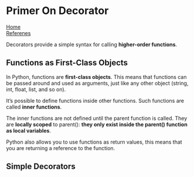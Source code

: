 # Primer On Decorator
[Home](../README.md)  
[Referenes](https://realpython.com/primer-on-python-decorators/)  

Decorators provide a simple syntax for calling __higher-order functions__.

## Functions as First-Class Objects
In Python, functions are __first-class objects__. This means that functions can be passed around and used as arguments, just like any other object (string, int, float, list, and so on).  

It’s possible to define functions inside other functions. Such functions are called __inner functions__.  

The inner functions are not defined until the parent function is called. They are __locally scoped__ to parent(): __they only exist inside the parent() function as local variables__.

Python also allows you to use functions as return values, this means that you are returning a reference to the function.  

## Simple Decorators  


